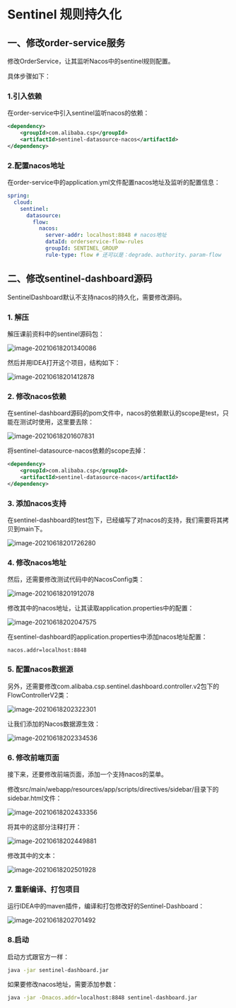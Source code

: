 # Sentinel 规则持久化







## 一、修改order-service服务



修改OrderService，让其监听Nacos中的sentinel规则配置。

具体步骤如下：

### 1.引入依赖

在order-service中引入sentinel监听nacos的依赖：

```xml
<dependency>
    <groupId>com.alibaba.csp</groupId>
    <artifactId>sentinel-datasource-nacos</artifactId>
</dependency>
```



### 2.配置nacos地址

在order-service中的application.yml文件配置nacos地址及监听的配置信息：

```yaml
spring:
  cloud:
    sentinel:
      datasource:
        flow:
          nacos:
            server-addr: localhost:8848 # nacos地址
            dataId: orderservice-flow-rules
            groupId: SENTINEL_GROUP
            rule-type: flow # 还可以是：degrade、authority、param-flow
```





## 二、修改sentinel-dashboard源码

SentinelDashboard默认不支持nacos的持久化，需要修改源码。



### 1. 解压

解压课前资料中的sentinel源码包：

![image-20210618201340086](https://cdn.jsdelivr.net/npm/microservice-springcloud-rabbitmq-docker-redis-es/image-20210618201340086.png)

然后并用IDEA打开这个项目，结构如下：

![image-20210618201412878](https://cdn.jsdelivr.net/npm/microservice-springcloud-rabbitmq-docker-redis-es/image-20210618201412878.png)

### 2. 修改nacos依赖

在sentinel-dashboard源码的pom文件中，nacos的依赖默认的scope是test，只能在测试时使用，这里要去除：

![image-20210618201607831](https://cdn.jsdelivr.net/npm/microservice-springcloud-rabbitmq-docker-redis-es/image-20210618201607831.png)

将sentinel-datasource-nacos依赖的scope去掉：

```xml
<dependency>
    <groupId>com.alibaba.csp</groupId>
    <artifactId>sentinel-datasource-nacos</artifactId>
</dependency>
```



### 3. 添加nacos支持

在sentinel-dashboard的test包下，已经编写了对nacos的支持，我们需要将其拷贝到main下。

![image-20210618201726280](https://cdn.jsdelivr.net/npm/microservice-springcloud-rabbitmq-docker-redis-es/image-20210618201726280.png)



### 4. 修改nacos地址

然后，还需要修改测试代码中的NacosConfig类：

![image-20210618201912078](https://cdn.jsdelivr.net/npm/microservice-springcloud-rabbitmq-docker-redis-es/image-20210618201912078.png)

修改其中的nacos地址，让其读取application.properties中的配置：

![image-20210618202047575](https://cdn.jsdelivr.net/npm/microservice-springcloud-rabbitmq-docker-redis-es/image-20210618202047575.png)

在sentinel-dashboard的application.properties中添加nacos地址配置：

```properties
nacos.addr=localhost:8848
```



### 5. 配置nacos数据源

另外，还需要修改com.alibaba.csp.sentinel.dashboard.controller.v2包下的FlowControllerV2类：

![image-20210618202322301](https://cdn.jsdelivr.net/npm/microservice-springcloud-rabbitmq-docker-redis-es/image-20210618202322301.png)

让我们添加的Nacos数据源生效：

![image-20210618202334536](https://cdn.jsdelivr.net/npm/microservice-springcloud-rabbitmq-docker-redis-es/image-20210618202334536.png)



### 6. 修改前端页面

接下来，还要修改前端页面，添加一个支持nacos的菜单。

修改src/main/webapp/resources/app/scripts/directives/sidebar/目录下的sidebar.html文件：

![image-20210618202433356](https://cdn.jsdelivr.net/npm/microservice-springcloud-rabbitmq-docker-redis-es/image-20210618202433356.png)



将其中的这部分注释打开：

![image-20210618202449881](https://cdn.jsdelivr.net/npm/microservice-springcloud-rabbitmq-docker-redis-es/image-20210618202449881.png)



修改其中的文本：

![image-20210618202501928](https://cdn.jsdelivr.net/npm/microservice-springcloud-rabbitmq-docker-redis-es/image-20210618202501928.png)



### 7. 重新编译、打包项目

运行IDEA中的maven插件，编译和打包修改好的Sentinel-Dashboard：

![image-20210618202701492](https://cdn.jsdelivr.net/npm/microservice-springcloud-rabbitmq-docker-redis-es/image-20210618202701492.png)



### 8.启动

启动方式跟官方一样：

```sh
java -jar sentinel-dashboard.jar
```

如果要修改nacos地址，需要添加参数：

```sh
java -jar -Dnacos.addr=localhost:8848 sentinel-dashboard.jar
```



